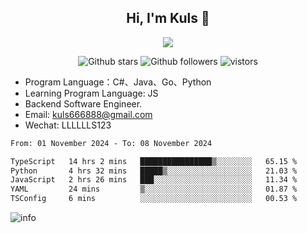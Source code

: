 <h2 align="center"> Hi, I'm Kuls 👋 </h2>
<p align="center">
    <p align="center">
        <img src=" https://avatars.githubusercontent.com/u/42165104?s=460&u=5c7fbf0bce7d4b38a15a44676e6f64b529e47598&v=4"/>
    </p>
    <p align="center">
      <img src="https://img.shields.io/github/stars/hellokuls?style=social" alt="Github stars" />
      <img src="https://img.shields.io/github/followers/hellokuls?style=social" alt="Github followers" />
      <img src="https://visitor-badge.glitch.me/badge?page_id=hellokuls.readme" alt="vistors" />
    </p>
</p>

- Program Language：C#、Java、Go、Python
- Learning Program Language: JS
- Backend Software Engineer.
- Email: kuls666888@gmail.com
- Wechat: LLLLLLS123

<!--START_SECTION:waka-->

```txt
From: 01 November 2024 - To: 08 November 2024

TypeScript   14 hrs 2 mins   ████████████████▒░░░░░░░░   65.15 %
Python       4 hrs 32 mins   █████▒░░░░░░░░░░░░░░░░░░░   21.03 %
JavaScript   2 hrs 26 mins   ███░░░░░░░░░░░░░░░░░░░░░░   11.34 %
YAML         24 mins         ▒░░░░░░░░░░░░░░░░░░░░░░░░   01.87 %
TSConfig     6 mins          ░░░░░░░░░░░░░░░░░░░░░░░░░   00.53 %
```

<!--END_SECTION:waka-->

![info](https://github-readme-stats.vercel.app/api?username=hellokuls&show_icons=true&count_private=true&hide=prs&theme=default_repocard)


